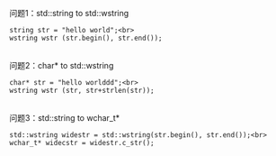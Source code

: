 <br>
问题1：std::string to std::wstring

    string str = "hello world";<br>
    wstring wstr (str.begin(), str.end());

<br>
问题2：char* to std::wstring
  
    char* str = "hello worlddd";<br>
    wstring wstr (str, str+strlen(str));

<br>  
问题3：std::string to wchar_t*

    std::wstring widestr = std::wstring(str.begin(), str.end());<br>
    wchar_t* widecstr = widestr.c_str();
  

  
